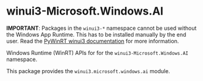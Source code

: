 <!-- warning: Please don't edit this file. It was automatically generated. -->

# winui3-Microsoft.Windows.AI

**IMPORTANT**: Packages in the `winui3-*` namespace cannot be used without the
Windows App Runtime. This has to be installed manually by the end user. Read the
[PyWinRT winui3 documentation](https://pywinrt.readthedocs.io/en/latest/api/winui3/index.html)
for more information.

Windows Runtime (WinRT) APIs for for the `winui3-Microsoft.Windows.AI` namespace.

This package provides the `winui3.microsoft.windows.ai` module.
